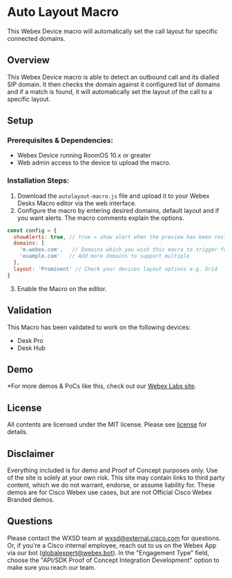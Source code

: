 # Auto Layout Macro

This Webex Device macro will automatically set the call layout for specific connected domains.

## Overview

This Webex Device macro is able to detect an outbound call and its dialled SIP domain. It then checks the domain against it configured list of domains and if a match is found, it will automatically set the layout of the call to a specific layout.

## Setup

### Prerequisites & Dependencies: 

- Webex Device running RoomOS 10.x or greater
- Web admin access to the device to upload the macro.

### Installation Steps:

1. Download the ``autolayout-macro.js`` file and upload it to your Webex Desks Macro editor via the web interface.
2. Configure the macro by entering desired domains, default layout and if you want alerts. The macro comments explain the options.
```javascript
const config = {
  showAlerts: true, // true = show alert when the preview has been restored
  domains: [
    'm.webex.com',   // Domains which you wish this macro to trigger for
    'example.com'   // Add more domains to support multiple
  ],
  layout: 'Prominent' // Check your devices layout options e.g. Grid
}
```
3. Enable the Macro on the editor.


## Validation

This Macro has been validated to work on the following devices:
* Desk Pro
* Desk Hub

## Demo

*For more demos & PoCs like this, check out our [Webex Labs site](https://collabtoolbox.cisco.com/webex-labs).

## License

All contents are licensed under the MIT license. Please see [license](LICENSE) for details.


## Disclaimer

Everything included is for demo and Proof of Concept purposes only. Use of the site is solely at your own risk. This site may contain links to third party content, which we do not warrant, endorse, or assume liability for. These demos are for Cisco Webex use cases, but are not Official Cisco Webex Branded demos.


## Questions
Please contact the WXSD team at [wxsd@external.cisco.com](mailto:wxsd@external.cisco.com?subject=autolayout-macro) for questions. Or, if you're a Cisco internal employee, reach out to us on the Webex App via our bot (globalexpert@webex.bot). In the "Engagement Type" field, choose the "API/SDK Proof of Concept Integration Development" option to make sure you reach our team. 
